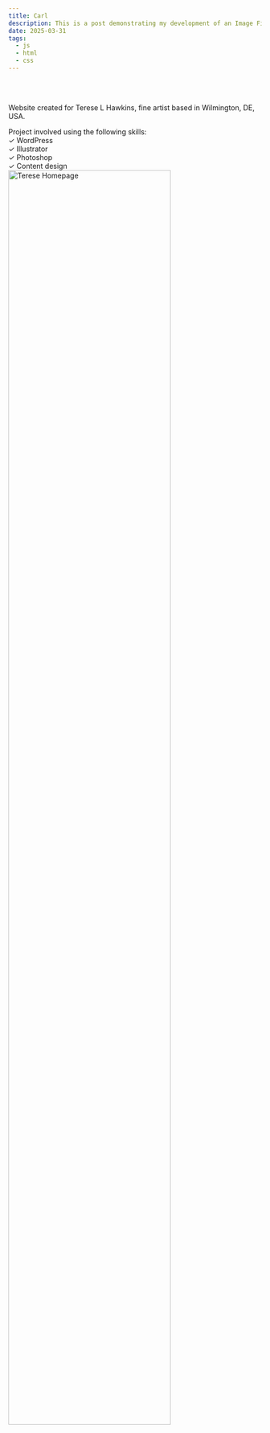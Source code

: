```yaml
---
title: Carl
description: This is a post demonstrating my development of an Image Filter using HTML, CSS and JS.
date: 2025-03-31
tags: 
  - js
  - html
  - css
---
```

<br>
<br>
<p>Website created for Terese L Hawkins, fine artist based in Wilmington, DE, USA.</p>
<p>Project involved using the following skills:
<br>✓ WordPress
<br>✓ Illustrator
<br>✓ Photoshop
<br>✓ Content design
<br><img src="/img/terese-homepage-3-1536x816.png" class="img-responsive center-block" alt="Terese Homepage" style="width: 80%;">
</p>





